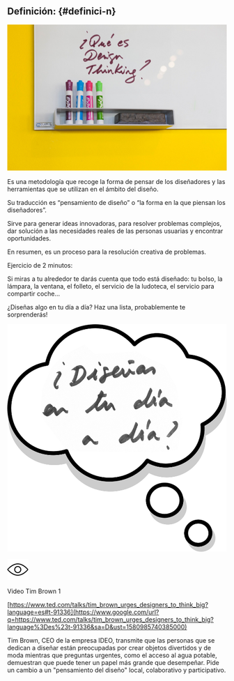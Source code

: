 ## Definición: {#definici-n}

![](/images/image32.jpg)

Es una metodología que recoge la forma de pensar de los diseñadores y las herramientas que se utilizan en el ámbito del diseño.

Su traducción es “pensamiento de diseño” o “la forma en la que piensan los diseñadores”.

Sirve para generar ideas innovadoras, para resolver problemas complejos, dar solución a las necesidades reales de las personas usuarias y encontrar oportunidades.

En resumen, es un proceso para la resolución creativa de problemas.

Ejercicio de 2 minutos:

Si miras a tu alrededor te darás cuenta que todo está diseñado: tu bolso, la lámpara, la ventana, el folleto, el servicio de la ludoteca, el servicio para compartir coche…

¿Diseñas algo en tu día a día? Haz una lista, probablemente te sorprenderás!

  ![](images/image38.jpg)

![](images/image2.png)

Video Tim Brown 1

[https://www.ted.com/talks/tim_brown_urges_designers_to_think_big?language=es#t-91336](https://www.google.com/url?q=https://www.ted.com/talks/tim_brown_urges_designers_to_think_big?language%3Des%23t-91336&sa=D&ust=1580985740385000)

Tim Brown, CEO de la empresa IDEO, transmite que las personas que se dedican a diseñar están preocupadas por crear objetos divertidos y de moda mientras que preguntas urgentes, como el acceso al agua potable, demuestran que puede tener un papel más grande que desempeñar. Pide un cambio a un &quot;pensamiento del diseño&quot; local, colaborativo y participativo.